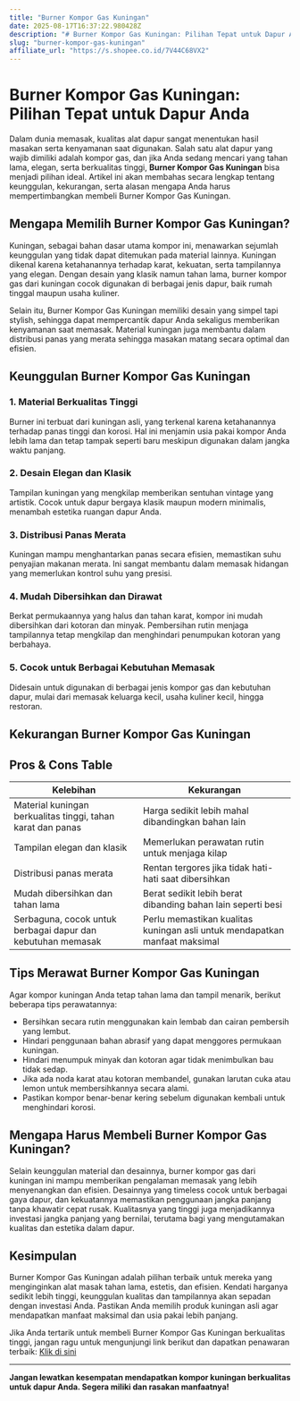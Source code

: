 ```yaml
---
title: "Burner Kompor Gas Kuningan"
date: 2025-08-17T16:37:22.980428Z
description: "# Burner Kompor Gas Kuningan: Pilihan Tepat untuk Dapur Anda..."
slug: "burner-kompor-gas-kuningan"
affiliate_url: "https://s.shopee.co.id/7V44C68VX2"
---
```

# Burner Kompor Gas Kuningan: Pilihan Tepat untuk Dapur Anda

Dalam dunia memasak, kualitas alat dapur sangat menentukan hasil masakan serta kenyamanan saat digunakan. Salah satu alat dapur yang wajib dimiliki adalah kompor gas, dan jika Anda sedang mencari yang tahan lama, elegan, serta berkualitas tinggi, **Burner Kompor Gas Kuningan** bisa menjadi pilihan ideal. Artikel ini akan membahas secara lengkap tentang keunggulan, kekurangan, serta alasan mengapa Anda harus mempertimbangkan membeli Burner Kompor Gas Kuningan.

## Mengapa Memilih Burner Kompor Gas Kuningan?

Kuningan, sebagai bahan dasar utama kompor ini, menawarkan sejumlah keunggulan yang tidak dapat ditemukan pada material lainnya. Kuningan dikenal karena ketahanannya terhadap karat, kekuatan, serta tampilannya yang elegan. Dengan desain yang klasik namun tahan lama, burner kompor gas dari kuningan cocok digunakan di berbagai jenis dapur, baik rumah tinggal maupun usaha kuliner.

Selain itu, Burner Kompor Gas Kuningan memiliki desain yang simpel tapi stylish, sehingga dapat mempercantik dapur Anda sekaligus memberikan kenyamanan saat memasak. Material kuningan juga membantu dalam distribusi panas yang merata sehingga masakan matang secara optimal dan efisien.

## Keunggulan Burner Kompor Gas Kuningan

### 1. Material Berkualitas Tinggi
Burner ini terbuat dari kuningan asli, yang terkenal karena ketahanannya terhadap panas tinggi dan korosi. Hal ini menjamin usia pakai kompor Anda lebih lama dan tetap tampak seperti baru meskipun digunakan dalam jangka waktu panjang.

### 2. Desain Elegan dan Klasik
Tampilan kuningan yang mengkilap memberikan sentuhan vintage yang artistik. Cocok untuk dapur bergaya klasik maupun modern minimalis, menambah estetika ruangan dapur Anda.

### 3. Distribusi Panas Merata
Kuningan mampu menghantarkan panas secara efisien, memastikan suhu penyajian makanan merata. Ini sangat membantu dalam memasak hidangan yang memerlukan kontrol suhu yang presisi.

### 4. Mudah Dibersihkan dan Dirawat
Berkat permukaannya yang halus dan tahan karat, kompor ini mudah dibersihkan dari kotoran dan minyak. Pembersihan rutin menjaga tampilannya tetap mengkilap dan menghindari penumpukan kotoran yang berbahaya.

### 5. Cocok untuk Berbagai Kebutuhan Memasak
Didesain untuk digunakan di berbagai jenis kompor gas dan kebutuhan dapur, mulai dari memasak keluarga kecil, usaha kuliner kecil, hingga restoran.

## Kekurangan Burner Kompor Gas Kuningan

## Pros & Cons Table

| Kelebihan | Kekurangan |
|------------|--------------|
| Material kuningan berkualitas tinggi, tahan karat dan panas | Harga sedikit lebih mahal dibandingkan bahan lain|
| Tampilan elegan dan klasik | Memerlukan perawatan rutin untuk menjaga kilap |
| Distribusi panas merata | Rentan tergores jika tidak hati-hati saat dibersihkan |
| Mudah dibersihkan dan tahan lama | Berat sedikit lebih berat dibanding bahan lain seperti besi |
| Serbaguna, cocok untuk berbagai dapur dan kebutuhan memasak | Perlu memastikan kualitas kuningan asli untuk mendapatkan manfaat maksimal |

## Tips Merawat Burner Kompor Gas Kuningan

Agar kompor kuningan Anda tetap tahan lama dan tampil menarik, berikut beberapa tips perawatannya:

- Bersihkan secara rutin menggunakan kain lembab dan cairan pembersih yang lembut.
- Hindari penggunaan bahan abrasif yang dapat menggores permukaan kuningan.
- Hindari menumpuk minyak dan kotoran agar tidak menimbulkan bau tidak sedap.
- Jika ada noda karat atau kotoran membandel, gunakan larutan cuka atau lemon untuk membersihkannya secara alami.
- Pastikan kompor benar-benar kering sebelum digunakan kembali untuk menghindari korosi.

## Mengapa Harus Membeli Burner Kompor Gas Kuningan?

Selain keunggulan material dan desainnya, burner kompor gas dari kuningan ini mampu memberikan pengalaman memasak yang lebih menyenangkan dan efisien. Desainnya yang timeless cocok untuk berbagai gaya dapur, dan kekuatannya memastikan penggunaan jangka panjang tanpa khawatir cepat rusak. Kualitasnya yang tinggi juga menjadikannya investasi jangka panjang yang bernilai, terutama bagi yang mengutamakan kualitas dan estetika dalam dapur.

## Kesimpulan

Burner Kompor Gas Kuningan adalah pilihan terbaik untuk mereka yang menginginkan alat masak tahan lama, estetis, dan efisien. Kendati harganya sedikit lebih tinggi, keunggulan kualitas dan tampilannya akan sepadan dengan investasi Anda. Pastikan Anda memilih produk kuningan asli agar mendapatkan manfaat maksimal dan usia pakai lebih panjang.

Jika Anda tertarik untuk membeli Burner Kompor Gas Kuningan berkualitas tinggi, jangan ragu untuk mengunjungi link berikut dan dapatkan penawaran terbaik: [Klik di sini](https://s.shopee.co.id/7V44C68VX2)

---

**Jangan lewatkan kesempatan mendapatkan kompor kuningan berkualitas untuk dapur Anda. Segera miliki dan rasakan manfaatnya!**